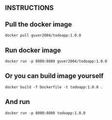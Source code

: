 ## INSTRUCTIONS

## Pull the docker image

```
docker pull guver2004/todoapp:1.0.0
```

## Run docker image

```
docker run -p 8080:8080 guver2004/todoapp:1.0.0
```

## Or you can build image yourself

```
docker build -f Dockerfile -t todoapp:1.0.0 .  
```

## And run
```
docker run -p 8080:8080 todoapp:1.0.0
```
